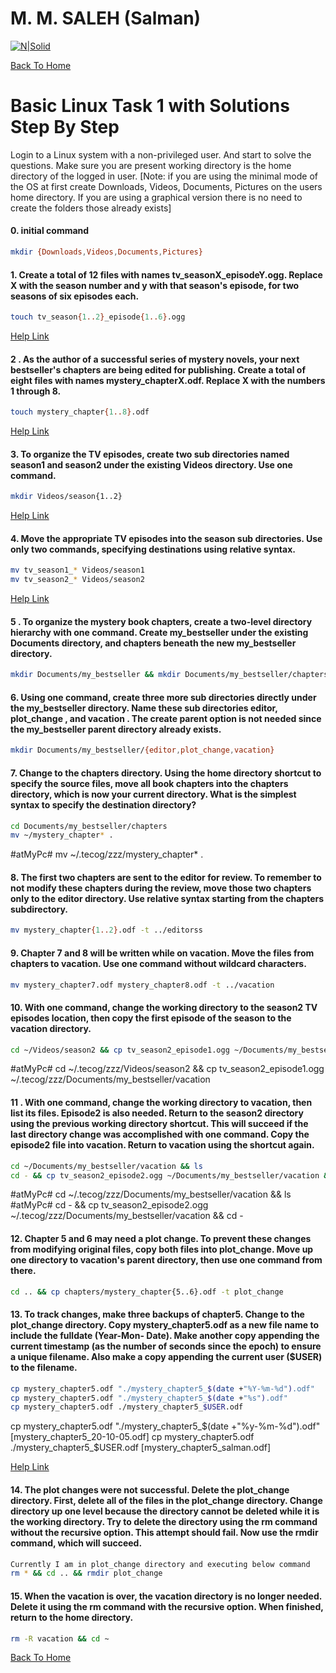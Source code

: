 # M. M. SALEH (Salman)
[![N|Solid](https://avatars0.githubusercontent.com/u/3772814?s=60&v=4)](https://github.com/javagrails)

[Back To Home](https://github.com/javagrails/learn-linux)

# Basic Linux Task 1 with Solutions Step By Step

Login to a Linux system with a non-privileged user. And start to solve the questions. Make sure you are present working directory is the home directory of the logged in user. [Note: if you are using the minimal mode of the OS at first create Downloads, Videos, Documents, Pictures on the users home directory. If you are using a graphical version there is no need to create the folders those already exists] 

#### 0. initial command
```sh
mkdir {Downloads,Videos,Documents,Pictures}
```
#### 1. Create a total of 12 files with names tv_seasonX_episodeY.ogg. Replace X with the season number and y with that season's episode, for two seasons of six episodes each.
```sh
touch tv_season{1..2}_episode{1..6}.ogg
```
[Help Link](https://phoenixnap.com/kb/create-directory-linux-mkdir-command)

#### 2 . As the author of a successful series of mystery novels, your next bestseller's chapters are being edited for publishing. Create a total of eight files with names mystery_chapterX.odf. Replace X with the numbers 1 through 8.
```sh
touch mystery_chapter{1..8}.odf
```
[Help Link](https://phoenixnap.com/kb/create-directory-linux-mkdir-command)

#### 3. To organize the TV episodes, create two sub directories named season1 and season2 under the existing Videos directory. Use one command.
```sh
mkdir Videos/season{1..2}
```
[Help Link](https://phoenixnap.com/kb/create-directory-linux-mkdir-command)

#### 4. Move the appropriate TV episodes into the season sub directories. Use only two commands, specifying destinations using relative syntax.
```sh
mv tv_season1_* Videos/season1
mv tv_season2_* Videos/season2
```
[Help Link](https://stackoverflow.com/questions/12701044/how-to-move-all-files-in-a-directory-that-have-a-specific-prefix)

#### 5 . To organize the mystery book chapters, create a two-level directory hierarchy with one command. Create my_bestseller under the existing Documents directory, and chapters beneath the new my_bestseller directory.
```sh
mkdir Documents/my_bestseller && mkdir Documents/my_bestseller/chapters
```

#### 6. Using one command, create three more sub directories directly under the my_bestseller directory. Name these sub directories editor, plot_change , and vacation . The create parent option is not needed since the my_bestseller parent directory already exists.
```sh
mkdir Documents/my_bestseller/{editor,plot_change,vacation}
```
#### 7. Change to the chapters directory. Using the home directory shortcut to specify the source files, move all book chapters into the chapters directory, which is now your current directory. What is the simplest syntax to specify the destination directory?
```sh
cd Documents/my_bestseller/chapters
mv ~/mystery_chapter* .
```
#atMyPc# mv ~/.tecog/zzz/mystery_chapter* .

#### 8. The first two chapters are sent to the editor for review. To remember to not modify these chapters during the review, move those two chapters only to the editor directory. Use relative syntax starting from the chapters subdirectory.
```sh
mv mystery_chapter{1..2}.odf -t ../editorss
```
#### 9. Chapter 7 and 8 will be written while on vacation. Move the files from chapters to vacation. Use one command without wildcard characters.
```sh
mv mystery_chapter7.odf mystery_chapter8.odf -t ../vacation
```
#### 10. With one command, change the working directory to the season2 TV episodes location, then copy the first episode of the season to the vacation directory.
```sh
cd ~/Videos/season2 && cp tv_season2_episode1.ogg ~/Documents/my_bestseller/vacation
```
#atMyPc# cd ~/.tecog/zzz/Videos/season2 && cp tv_season2_episode1.ogg ~/.tecog/zzz/Documents/my_bestseller/vacation

#### 11 . With one command, change the working directory to vacation, then list its files. Episode2 is also needed. Return to the season2 directory using the previous working directory shortcut. This will succeed if the last directory change was accomplished with one command. Copy the episode2 file into vacation. Return to vacation using the shortcut again.
```sh
cd ~/Documents/my_bestseller/vacation && ls
cd - && cp tv_season2_episode2.ogg ~/Documents/my_bestseller/vacation && cd -
```
#atMyPc# cd ~/.tecog/zzz/Documents/my_bestseller/vacation && ls
#atMyPc# cd - && cp tv_season2_episode2.ogg ~/.tecog/zzz/Documents/my_bestseller/vacation && cd -
#### 12. Chapter 5 and 6 may need a plot change. To prevent these changes from modifying original files, copy both files into plot_change. Move up one directory to vacation's parent directory, then use one command from there.
```sh
cd .. && cp chapters/mystery_chapter{5..6}.odf -t plot_change
```
#### 13. To track changes, make three backups of chapter5. Change to the plot_change directory. Copy mystery_chapter5.odf as a new file name to include the fulldate (Year-Mon- Date). Make another copy appending the current timestamp (as the number of seconds since the epoch) to ensure a unique filename. Also make a copy appending the current user ($USER) to the filename. 
```sh
cp mystery_chapter5.odf "./mystery_chapter5_$(date +"%Y-%m-%d").odf"    [mystery_chapter5_2020-10-05.odf]
cp mystery_chapter5.odf "./mystery_chapter5_$(date +"%s").odf"          [mystery_chapter5_1601847711.odf]
cp mystery_chapter5.odf ./mystery_chapter5_$USER.odf                    [mystery_chapter5_centos.odf]
```
cp mystery_chapter5.odf "./mystery_chapter5_$(date +"%y-%m-%d").odf"    [mystery_chapter5_20-10-05.odf]
cp mystery_chapter5.odf ./mystery_chapter5_$USER.odf                    [mystery_chapter5_salman.odf]

[Help Link](https://timestamp.online/article/how-to-get-current-timestamp-in-bash)
#### 14. The plot changes were not successful. Delete the plot_change directory. First, delete all of the files in the plot_change directory. Change directory up one level because the directory cannot be deleted while it is the working directory. Try to delete the directory using the rm command without the recursive option. This attempt should fail. Now use the rmdir command, which will succeed.
```sh
Currently I am in plot_change directory and executing below command
rm * && cd .. && rmdir plot_change
```
#### 15. When the vacation is over, the vacation directory is no longer needed. Delete it using the rm command with the recursive option. When finished, return to the home directory.
```sh
rm -R vacation && cd ~
```


[Back To Home](https://github.com/javagrails/learn-linux)
